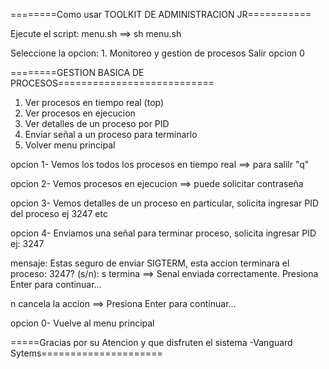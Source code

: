 ========Como usar TOOLKIT DE ADMINISTRACION JR===========

Ejecute el script: menu.sh ==> sh menu.sh

Seleccione la opcion: 1. Monitoreo y gestion de procesos
Salir opcion 0

========GESTION BASICA DE PROCESOS===========================

1. Ver procesos en tiempo real (top)
2. Ver procesos en ejecucion
3. Ver detalles de un proceso por PID
4. Enviar señal a un proceso para terminarlo
0. Volver menu principal

opcion 1- Vemos los todos los procesos en tiempo real ==> para salilr "q"

opcion 2- Vemos procesos en ejecucion  ==> puede solicitar contraseña 

opcion 3- Vemos detalles de un proceso en particular, solicita ingresar PID del proceso ej 3247 etc

opcion 4- Enviamos una señal para terminar proceso, solicita ingresar PID  ej: 3247

mensaje: Estas seguro de enviar SIGTERM, esta accion terminara el proceso: 3247? (s/n): 
s termina  ==> Senal enviada correctamente.  Presiona Enter para continuar...

n cancela la accion ==> Presiona Enter para continuar...

opcion 0- Vuelve al menu principal


=====Gracias por su Atencion y que disfruten el sistema -Vanguard Sytems=====================